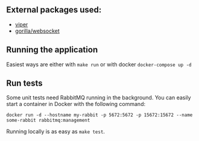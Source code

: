 
## External packages used:

* [viper](github.com/spf13/viper)
* [gorilla/websocket](github.com/gorilla/websocket)


## Running the application

Easiest ways are either with `make run` or with docker `docker-compose up -d`

## Run tests

Some unit tests need RabbitMQ running in the background. You can easily start a container in Docker with the following command:

```
docker run -d --hostname my-rabbit -p 5672:5672 -p 15672:15672 --name some-rabbit rabbitmq:management
```

Running locally is as easy as `make test`.